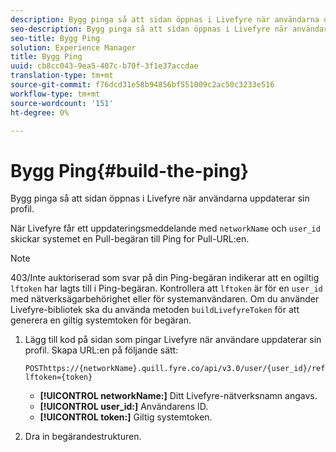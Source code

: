 ```yaml
---
description: Bygg pinga så att sidan öppnas i Livefyre när användarna uppdaterar sin profil.
seo-description: Bygg pinga så att sidan öppnas i Livefyre när användarna uppdaterar sin profil.
seo-title: Bygg Ping
solution: Experience Manager
title: Bygg Ping
uuid: cb8cc043-9ea5-407c-b70f-3f1e37accdae
translation-type: tm+mt
source-git-commit: f76dcd31e58b94856bf551009c2ac50c3233e516
workflow-type: tm+mt
source-wordcount: '151'
ht-degree: 0%

---
```



# Bygg Ping{#build-the-ping}

Bygg pinga så att sidan öppnas i Livefyre när användarna uppdaterar sin profil.

När Livefyre får ett uppdateringsmeddelande med `networkName` och `user_id` skickar systemet en Pull-begäran till Ping for Pull-URL:en.

>[!NOTE]
>
>403/Inte auktoriserad som svar på din Ping-begäran indikerar att en ogiltig `lftoken` har lagts till i Ping-begäran. Kontrollera att `lftoken` är för en `user_id` med nätverksägarbehörighet eller för systemanvändaren. Om du använder Livefyre-bibliotek ska du använda metoden `buildLivefyreToken` för att generera en giltig systemtoken för begäran.

1. Lägg till kod på sidan som pingar Livefyre när användare uppdaterar sin profil. Skapa URL:en på följande sätt:

   ```
   POSThttps://{networkName}.quill.fyre.co/api/v3.0/user/{user_id}/refresh?lftoken={token}
   ```

   * **[!UICONTROL networkName:]** Ditt Livefyre-nätverksnamn angavs.
   * **[!UICONTROL user_id:]** Användarens ID.
   * **[!UICONTROL token:]** Giltig systemtoken.

1. Dra in begärandestrukturen.

